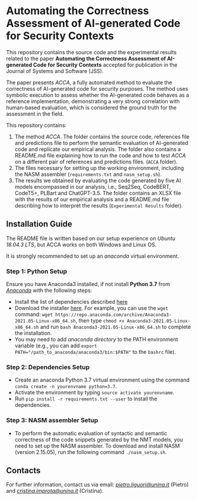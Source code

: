 # Automating the Correctness Assessment of AI-generated Code for Security Contexts

This repository contains the source code and the experimental results related to the paper **Automating the Correctness Assessment of AI-generated Code for Security Contexts** accepted for publication in the Journal of Systems and Software (JSS). 

The paper presents *ACCA*, a fully automated method to evaluate the correctness of AI-generated code for security purposes. The method uses symbolic execution to assess whether the AI-generated code behaves as a reference implementation, demonstrating a very strong correlation with human-based evaluation, which is considered the ground truth for the assessment in the field.

This repository contains:
1. The method *ACCA*. The folder contains the source code, references file and predictions file to perform the semantic evaluation of AI-generated code and replicate our empirical analysis. The folder also contains a README.md file explaining how to run the code and how to test *ACCA* on a different pair of references and predictions files. (``ACCA`` folder).
2. The files necessary for setting up the working environment, including the NASM assembler (``requirements.txt`` and ``nasm_setup.sh``).
3. The results we obtained by evaluating the code generated by five AI models encompassed in our analysis, i.e., Seq2Seq, CodeBERT, CodeT5+, PLBart and ChatGPT-3.5. The folder contains an XLSX file with the results of our empirical analysis and a README.md file describing how to interpret the results (``Experimental Results`` folder).


## Installation Guide

The README file is written based on our setup experience on *Ubuntu 18.04.3 LTS*, but ACCA works on both Windows and Linux OS. 

It is strongly recommended to set up an *anaconda* virtual environment. 

### Step 1: Python Setup

Ensure you have Anaconda3 installed, if not install **Python 3.7** from [*Anaconda*](https://www.anaconda.com) with the following steps:
* Install the list of dependencies described [here](https://docs.anaconda.com/anaconda/install/linux/)
* Download the installer [here](https://repo.anaconda.com/archive/). For example, you can use the `wget` command: `wget https://repo.anaconda.com/archive/Anaconda3-2021.05-Linux-x86_64.sh`, then type `chmod +x Anaconda3-2021.05-Linux-x86_64.sh` and run `bash Anaconda3-2021.05-Linux-x86_64.sh` to complete the installation.
* You may need to add *anaconda directory* to the PATH environment variable (e.g., you can add `export PATH="/path_to_anaconda/anaconda3/bin:$PATH"` to the `bashrc` file).

### Step 2: Dependencies Setup

* Create an anaconda Python 3.7 virtual environment using the command ``conda create -n yourenvname python=3.7``.  
* Activate the environment by typing ``source activate yourenvname``.
* Run ``pip install -r requirements.txt --user`` to install the dependencies.

### Step 3: NASM assembler Setup

* To perform the automatic evaluation of syntactic and semantic correctness of the code snippets generated by the NMT models, you need to set up the NASM assembler. To download and install NASM (version 2.15.05), run the following command `./nasm_setup.sh`.


## Contacts

For further information, contact us via email: *pietro.liguori@unina.it* (Pietro) and *cristina.improta@unina.it* (Cristina).